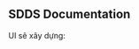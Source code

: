 ## SDDS Documentation

UI sẽ xây dựng:

<!--stackedit_data:
eyJoaXN0b3J5IjpbMTkxNzMyNjg3OSwtMTQ0NDE5NjIxNCwtMj
A4ODc0NjYxMl19
-->